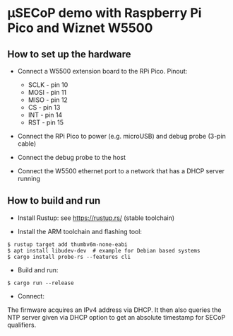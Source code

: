 # µSECoP demo with Raspberry Pi Pico and Wiznet W5500

## How to set up the hardware

* Connect a W5500 extension board to the RPi Pico. Pinout:

  - SCLK - pin 10
  - MOSI - pin 11
  - MISO - pin 12
  - CS   - pin 13
  - INT  - pin 14
  - RST  - pin 15

* Connect the RPi Pico to power (e.g. microUSB) and debug probe (3-pin cable)

* Connect the debug probe to the host

* Connect the W5500 ethernet port to a network that has a DHCP server running

## How to build and run

* Install Rustup: see https://rustup.rs/ (stable toolchain)

* Install the ARM toolchain and flashing tool:

```
$ rustup target add thumbv6m-none-eabi
$ apt install libudev-dev  # example for Debian based systems
$ cargo install probe-rs --features cli
```

* Build and run:

```
$ cargo run --release
```

* Connect:

The firmware acquires an IPv4 address via DHCP.  It then also queries the NTP
server given via DHCP option to get an absolute timestamp for SECoP qualifiers.
